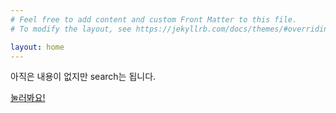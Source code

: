 ```yaml
---
# Feel free to add content and custom Front Matter to this file.
# To modify the layout, see https://jekyllrb.com/docs/themes/#overriding-theme-defaults

layout: home
---
```


아직은 내용이 없지만 search는 됩니다.

[눌러봐요!](/search)